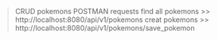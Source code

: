 > CRUD pokemons
> POSTMAN requests
> find all pokemons >> http://localhost:8080/api/v1/pokemons
> creat pokemons >> http://localhost:8080/api/v1/pokemons/save_pokemon
